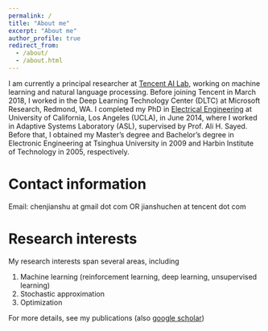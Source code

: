 ```yaml
---
permalink: /
title: "About me"
excerpt: "About me"
author_profile: true
redirect_from: 
  - /about/
  - /about.html
---
```


I am currently a principal researcher at [Tencent AI Lab](https://ai.tencent.com/ailab/index.html), working on machine learning and natural language processing. Before joining Tencent in March 2018, I worked in the Deep Learning Technology Center (DLTC) at Microsoft Research, Redmond, WA. I completed my PhD in [Electrical Engineering](https://www.ee.ucla.edu/) at University of California, Los Angeles (UCLA), in June 2014, where I worked in Adaptive Systems Laboratory (ASL), supervised by Prof. Ali H. Sayed. Before that, I obtained my Master’s degree and Bachelor’s degree in Electronic Engineering at Tsinghua University in 2009 and Harbin Institute of Technology in 2005, respectively.


Contact information
======
Email: chenjianshu at gmail dot com OR jianshuchen at tencent dot com


Research interests
======
My research interests span several areas, including
1. Machine learning (reinforcement learning, deep learning, unsupervised learning)
1. Stochastic approximation
1. Optimization

For more details, see my publications (also [google scholar](https://scholar.google.com/citations?user=jQeFWdoAAAAJ&hl=en))
